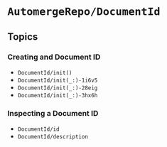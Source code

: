 # ``AutomergeRepo/DocumentId``

## Topics

### Creating and Document ID

- ``DocumentId/init()``
- ``DocumentId/init(_:)-1i6v5``
- ``DocumentId/init(_:)-28eig``
- ``DocumentId/init(_:)-3hx6h``

### Inspecting a Document ID

- ``DocumentId/id``
- ``DocumentId/description``

